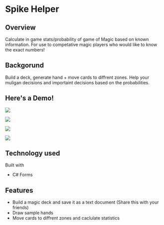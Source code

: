 # Spike Helper

## Overview

Calculate in game stats/probability of game of Magic based on known information. For use to competative magic players who would like to know the exact numbers!

## Backgorund

Build a deck, generate hand + move cards to diffrent zones. Help your muligan decisions and importaint decisions based on the probabilities. 

## Here's a Demo! 
![](https://github.com/yourguyphil/Spike-Helper/blob/master/Demo%20Images/Inital%20Page.PNG)

![](https://github.com/yourguyphil/Spike-Helper/blob/master/Demo%20Images/Deck%20Builder.PNG)

![](https://github.com/yourguyphil/Spike-Helper/blob/master/Demo%20Images/Load%20a%20deck.PNG)

![](https://github.com/yourguyphil/Spike-Helper/blob/master/Demo%20Images/In%20app.PNG)

## Technology used

Built with

  - C# Forms

## Features

- Build a magic deck and save it as a text document (Share this with your friends)
- Draw sample hands
- Move cards to diffrent zones and caclulate statistics
